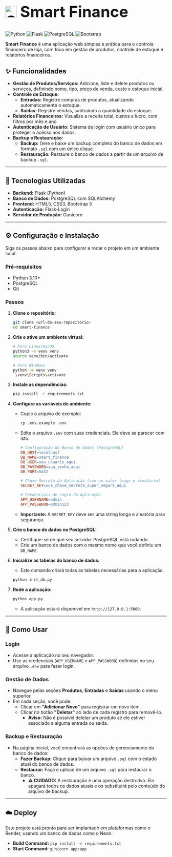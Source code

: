 <h1 style="font-size: 48px; display: flex; align-items: center; gap: 10px;">
  <img src="/static/favicon.ico" alt="Smart Finance Logo" width="36" height="36">
  Smart Finance
</h1>

![Python](https://img.shields.io/badge/python-3.11-blue.svg)
![Flask](https://img.shields.io/badge/flask-2.2-green.svg)
![PostgreSQL](https://img.shields.io/badge/postgresql-14-blue.svg)
![Bootstrap](https://img.shields.io/badge/bootstrap-5-purple.svg)

**Smart Finance** é uma aplicação web simples e prática para o controle financeiro de loja, com foco em gestão de produtos, controle de estoque e relatórios financeiros.

## ✨ Funcionalidades

- **Gestão de Produtos/Serviços:** Adicione, liste e delete produtos ou serviços, definindo nome, tipo, preço de venda, custo e estoque inicial.
- **Controle de Estoque:**
  - **Entradas:** Registre compras de produtos, atualizando automaticamente o estoque.
  - **Saídas:** Registre vendas, subtraindo a quantidade do estoque.
- **Relatórios Financeiros:** Visualize a receita total, custos e lucro, com filtros por mês e ano.
- **Autenticação de Usuário:** Sistema de login com usuário único para proteger o acesso aos dados.
- **Backup e Restauração:**
  - **Backup:** Gere e baixe um backup completo do banco de dados em formato `.sql` com um único clique.
  - **Restauração:** Restaure o banco de dados a partir de um arquivo de backup `.sql`.

---

## 🚀 Tecnologias Utilizadas

- **Backend:** Flask (Python)
- **Banco de Dados:** PostgreSQL com SQLAlchemy
- **Frontend:** HTML5, CSS3, Bootstrap 5
- **Autenticação:** Flask-Login
- **Servidor de Produção:** Gunicorn

---

## ⚙️ Configuração e Instalação

Siga os passos abaixo para configurar e rodar o projeto em um ambiente local.

### **Pré-requisitos**

- Python 3.10+
- PostgreSQL
- Git

### **Passos**

1.  **Clone o repositório:**
    ```bash
    git clone <url-do-seu-repositorio>
    cd smart-finance
    ```

2.  **Crie e ative um ambiente virtual:**
    ```bash
    # Para Linux/macOS
    python3 -m venv venv
    source venv/bin/activate

    # Para Windows
    python -m venv venv
    .\venv\Scripts\activate
    ```

3.  **Instale as dependências:**
    ```bash
    pip install -r requirements.txt
    ```

4.  **Configure as variáveis de ambiente:**
    - Copie o arquivo de exemplo:
      ```bash
      cp .env.example .env
      ```
    - Edite o arquivo `.env` com suas credenciais. Ele deve se parecer com isto:
      ```makefile
      # Configuração do Banco de Dados (PostgreSQL)
      DB_HOST=localhost
      DB_NAME=smart_finance
      DB_USER=seu_usuario_aqui
      DB_PASSWORD=sua_senha_aqui
      DB_PORT=5432

      # Chave Secreta da Aplicação (use um valor longo e aleatório)
      SECRET_KEY=sua_chave_secreta_super_segura_aqui

      # Credenciais de Login da Aplicação
      APP_USERNAME=admin
      APP_PASSWORD=admin123
      ```
    - **Importante:** A `SECRET_KEY` deve ser uma string longa e aleatória para segurança.

5.  **Crie o banco de dados no PostgreSQL:**
    - Certifique-se de que seu servidor PostgreSQL está rodando.
    - Crie um banco de dados com o mesmo nome que você definiu em `DB_NAME`.

6.  **Inicialize as tabelas do banco de dados:**
    - Este comando criará todas as tabelas necessárias para a aplicação.
    ```bash
    python init_db.py
    ```

7.  **Rode a aplicação:**
    ```bash
    python app.py
    ```
    - A aplicação estará disponível em `http://127.0.0.1:5000`.

---

## 📖 Como Usar

### **Login**

- Acesse a aplicação no seu navegador.
- Use as credenciais (`APP_USERNAME` e `APP_PASSWORD`) definidas no seu arquivo `.env` para fazer login.

### **Gestão de Dados**

- Navegue pelas seções **Produtos**, **Entradas** e **Saídas** usando o menu superior.
- Em cada seção, você pode:
  - Clicar em **"Adicionar Novo"** para registrar um novo item.
  - Clicar no botão **"Deletar"** ao lado de cada registro para removê-lo.
    - **Aviso:** Não é possível deletar um produto se ele estiver associado a alguma entrada ou saída.

### **Backup e Restauração**

- Na página inicial, você encontrará as opções de gerenciamento do banco de dados:
  - **Fazer Backup:** Clique para baixar um arquivo `.sql` com o estado atual do banco de dados.
  - **Restaurar:** Faça o upload de um arquivo `.sql` para restaurar o banco.
    - **⚠️ CUIDADO:** A restauração é uma operação destrutiva. Ela apagará todos os dados atuais e os substituirá pelo conteúdo do arquivo de backup.

---

## ☁️ Deploy

Este projeto está pronto para ser implantado em plataformas como o Render, usando um banco de dados como o Neon.

- **Build Command:** `pip install -r requirements.txt`
- **Start Command:** `gunicorn app:app`


